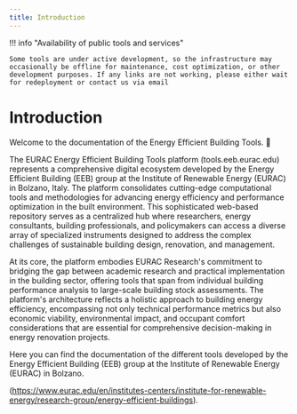 ```yaml
---
title: Introduction
---
```


!!! info "Availability of public tools and services"

    Some tools are under active development, so the infrastructure may occasionally be offline for maintenance, cost optimization, or other development purposes. If any links are not working, please either wait for redeployment or contact us via email 


# Introduction

Welcome to the documentation of the Energy Efficient Building Tools. 👋

The EURAC Energy Efficient Building Tools platform (tools.eeb.eurac.edu) represents a comprehensive digital ecosystem developed by the Energy Efficient Building (EEB) group at the Institute of Renewable Energy (EURAC) in Bolzano, Italy. The platform consolidates cutting-edge computational tools and methodologies for advancing energy efficiency and performance optimization in the built environment. This sophisticated web-based repository serves as a centralized hub where researchers, energy consultants, building professionals, and policymakers can access a diverse array of specialized instruments designed to address the complex challenges of sustainable building design, renovation, and management.

At its core, the platform embodies EURAC Research's commitment to bridging the gap between academic research and practical implementation in the building sector, offering tools that span from individual building performance analysis to large-scale building stock assessments. The platform's architecture reflects a holistic approach to building energy efficiency, encompassing not only technical performance metrics but also economic viability, environmental impact, and occupant comfort considerations that are essential for comprehensive decision-making in energy renovation projects.

Here you can find the documentation of the different tools developed by the Energy Efficient Building (EEB) group at the Institute of Renewable Energy (EURAC) in Bolzano.
 
(https://www.eurac.edu/en/institutes-centers/institute-for-renewable-energy/research-group/energy-efficient-buildings).

